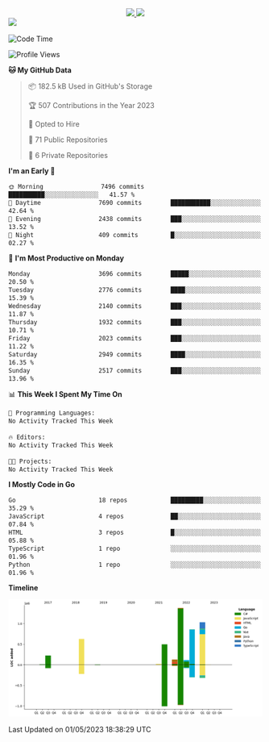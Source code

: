<div align="center">
  <a href="https://github.com/arielsrv">
    <img height="180em" src="https://github-readme-stats.vercel.app/api?username=arielsrv&show_icons=true&theme=radical&include_all_commits=true&count_private=true"/>
    <img height="180em" src="https://github-readme-stats.vercel.app/api/top-langs/?username=arielsrv&layout=compact&langs_count=10&theme=radical"/>
 </a>
</div>

<div>
  <a href="https://www.linkedin.com/in/arielpineiro/" target="_blank">
    <img src="https://img.shields.io/badge/-LinkedIn-%230077B5?style=for-the-badge&logo=linkedin&logoColor=white" target="_blank">
  </a>
</div>

<!--START_SECTION:waka-->
![Code Time](http://img.shields.io/badge/Code%20Time-0%20secs-blue)

![Profile Views](http://img.shields.io/badge/Profile%20Views-0-blue)

**🐱 My GitHub Data** 

> 📦 182.5 kB Used in GitHub's Storage 
 > 
> 🏆 507 Contributions in the Year 2023
 > 
> 💼 Opted to Hire
 > 
> 📜 71 Public Repositories 
 > 
> 🔑 6 Private Repositories 
 > 
**I'm an Early 🐤** 

```text
🌞 Morning                7496 commits        ██████████░░░░░░░░░░░░░░░   41.57 % 
🌆 Daytime                7690 commits        ███████████░░░░░░░░░░░░░░   42.64 % 
🌃 Evening                2438 commits        ███░░░░░░░░░░░░░░░░░░░░░░   13.52 % 
🌙 Night                  409 commits         █░░░░░░░░░░░░░░░░░░░░░░░░   02.27 % 
```
📅 **I'm Most Productive on Monday** 

```text
Monday                   3696 commits        █████░░░░░░░░░░░░░░░░░░░░   20.50 % 
Tuesday                  2776 commits        ████░░░░░░░░░░░░░░░░░░░░░   15.39 % 
Wednesday                2140 commits        ███░░░░░░░░░░░░░░░░░░░░░░   11.87 % 
Thursday                 1932 commits        ███░░░░░░░░░░░░░░░░░░░░░░   10.71 % 
Friday                   2023 commits        ███░░░░░░░░░░░░░░░░░░░░░░   11.22 % 
Saturday                 2949 commits        ████░░░░░░░░░░░░░░░░░░░░░   16.35 % 
Sunday                   2517 commits        ███░░░░░░░░░░░░░░░░░░░░░░   13.96 % 
```


📊 **This Week I Spent My Time On** 

```text
💬 Programming Languages: 
No Activity Tracked This Week

🔥 Editors: 
No Activity Tracked This Week

🐱‍💻 Projects: 
No Activity Tracked This Week
```

**I Mostly Code in Go** 

```text
Go                       18 repos            █████████░░░░░░░░░░░░░░░░   35.29 % 
JavaScript               4 repos             ██░░░░░░░░░░░░░░░░░░░░░░░   07.84 % 
HTML                     3 repos             █░░░░░░░░░░░░░░░░░░░░░░░░   05.88 % 
TypeScript               1 repo              ░░░░░░░░░░░░░░░░░░░░░░░░░   01.96 % 
Python                   1 repo              ░░░░░░░░░░░░░░░░░░░░░░░░░   01.96 % 
```



**Timeline**

![Lines of Code chart](https://raw.githubusercontent.com/arielsrv/arielsrv/main/assets/bar_graph.png)


 Last Updated on 01/05/2023 18:38:29 UTC
<!--END_SECTION:waka-->

